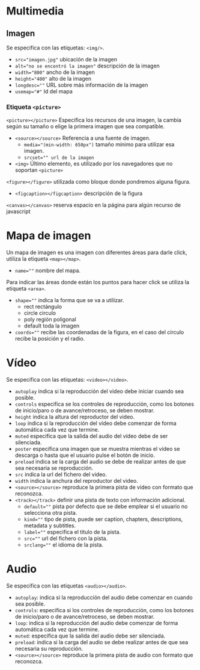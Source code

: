 # Multimedia

## Imagen 

Se especifica con las etiquetas: `<img/>`.

- `src="imagen.jpg"` ubicación de la imagen 
- `alt="no se encontró la imagen"` descripción de la imagen 
- `width="800"` ancho de la imagen 
- `height="400"` alto de la imagen 
- `longdesc=""` URL sobre más información de la imagen 
- `usemap="#"` Id del mapa 

### Etiqueta `<picture>`

`<picture></picture>` Especifica los recursos de una imagen, la cambia según su tamaño o elige la primera imagen que sea compatible. 

- `<source></source>` Referencia a una fuente de imagen. 
  - `media="(min-width: 650px")` tamaño mínimo para utilizar esa imagen. 
  - `srcset="" url de la imagen` 
- `<img>` Último elemento, es utilizado por los navegadores que no soportan `<picture>` 

`<figure></figure>` utilizada como bloque donde pondremos alguna figura. 

- `<figcaption></figcaption>` descripción de la figura 

`<canvas></canvas>` reserva espacio en la página para algún recurso de javascript 

 

# Mapa de imagen 

Un mapa de imagen es una imagen con diferentes áreas para darle click, utiliza la etiqueta `<map></map>`. 

- `name=""` nombre del mapa. 

 

Para indicar las áreas donde están los puntos para hacer click se utiliza la etiqueta `<area>`. 

- `shape=""` indica la forma que se va a utilizar. 
  - rect rectángulo 
  - circle circulo 
  - poly región poligonal 
  - default toda la imagen 
- `coords=""` recibe las coordenadas de la figura, en el caso del círculo recibe la posición y el radio. 

 

# Vídeo 

Se especifica con las etiquetas: `<video></video>`.

- `autoplay` indica si la reproducción del video debe iniciar cuando sea posible. 
- `controls` especifica se los controles de reproducción, como los botones de inicio/paro o de avance/retroceso, se deben mostrar. 
- `height` indica la altura del reproductor del video. 
- `loop` indica si la reproducción del vídeo debe comenzar de forma automática cada vez que termine. 
- `muted` especifica que la salida del audio del vídeo debe de ser silenciada. 
- `poster` especifica una imagen que se muestra mientras el vídeo se descarga o hasta que el usuario pulse el botón de inicio. 
- `preload` indica se la carga del audio se debe de realizar antes de que sea necesaria se reproducción. 
- `src` indica la url del fichero del video. 
- `width` indica la anchura del reproductor del video. 
- `<source></source>` reproduce la primera pista de video con formato que reconozca. 
- `<track></track>` definir una pista de texto con información adicional. 
  - `default=""` pista por defecto que se debe emplear si el usuario no selecciona otra pista. 
  - `kind=""` tipo de pista, puede ser caption, chapters, descriptions, metadata y subtitles. 
  - `label=""` especifica el título de la pista. 
  - `src=""` url del fichero con la pista. 
  - `srclang=""` el idioma de la pista. 

 

# Audio 

Se especifica con las etiquetas `<audio></audio>`.

- `autoplay`: indica si la reproducción del audio debe comenzar en cuando sea posible. 
- `controls`: especifica si los controles de reproducción, como los botones de inicio/paro o de avance/retroceso, se deben mostrar. 
- `loop`: indica si la reproducción del audio debe comenzar de forma automática cada vez que termine. 
- `muted`: especifica que la salida del audio debe ser silenciada. 
- `preload`: indica si la carga del audio se debe realizar antes de que sea necesaria su reproducción. 
- `<source></source>` reproduce la primera pista de audio con formato que reconozca. 
